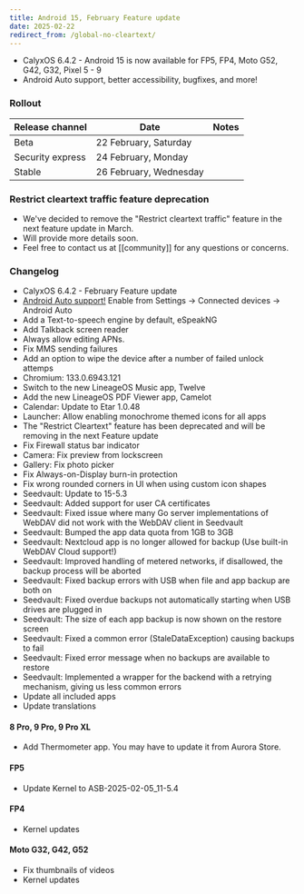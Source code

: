 ```yaml
---
title: Android 15, February Feature update
date: 2025-02-22
redirect_from: /global-no-cleartext/
---
```


* CalyxOS 6.4.2 - Android 15 is now available for FP5, FP4, Moto G52, G42, G32, Pixel 5 - 9
* Android Auto support, better accessibility, bugfixes, and more!

### Rollout

| Release channel  | Date   | Notes |
| ---------------- | ------ | ------ |
| Beta | 22 February, Saturday |  |
| Security express | 24 February, Monday |  |
| Stable | 26 February, Wednesday | |

### Restrict cleartext traffic feature deprecation
* We've decided to remove the "Restrict cleartext traffic" feature in the next feature update in March.
* Will provide more details soon.
* Feel free to contact us at [[community]] for any questions or concerns.

### Changelog
* CalyxOS 6.4.2 - February Feature update
* [Android Auto support!](android-auto) Enable from Settings -> Connected devices -> Android Auto
* Add a Text-to-speech engine by default, eSpeakNG
* Add Talkback screen reader
* Always allow editing APNs.
* Fix MMS sending failures
* Add an option to wipe the device after a number of failed unlock attemps
* Chromium: 133.0.6943.121
* Switch to the new LineageOS Music app, Twelve
* Add the new LineageOS PDF Viewer app, Camelot
* Calendar: Update to Etar 1.0.48
* Launcher: Allow enabling monochrome themed icons for all apps
* The "Restrict Cleartext" feature has been deprecated and will be removing in the next Feature update
* Fix Firewall status bar indicator
* Camera: Fix preview from lockscreen
* Gallery: Fix photo picker
* Fix Always-on-Display burn-in protection
* Fix wrong rounded corners in UI when using custom icon shapes
* Seedvault: Update to 15-5.3
* Seedvault: Added support for user CA certificates
* Seedvault: Fixed issue where many Go server implementations of WebDAV did not work with the WebDAV client in Seedvault
* Seedvault: Bumped the app data quota from 1GB to 3GB
* Seedvault: Nextcloud app is no longer allowed for backup (Use built-in WebDAV Cloud support!)
* Seedvault: Improved handling of metered networks, if disallowed, the backup process will be aborted
* Seedvault: Fixed backup errors with USB when file and app backup are both on
* Seedvault: Fixed overdue backups not automatically starting when USB drives are plugged in
* Seedvault: The size of each app backup is now shown on the restore screen
* Seedvault: Fixed a common error (StaleDataException) causing backups to fail
* Seedvault: Fixed error message when no backups are available to restore
* Seedvault: Implemented a wrapper for the backend with a retrying mechanism, giving us less common errors
* Update all included apps
* Update translations

#### 8 Pro, 9 Pro, 9 Pro XL
* Add Thermometer app. You may have to update it from Aurora Store.

#### FP5
* Update Kernel to ASB-2025-02-05_11-5.4

#### FP4
* Kernel updates

#### Moto G32, G42, G52
* Fix thumbnails of videos
* Kernel updates
